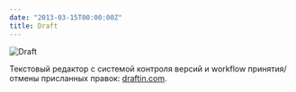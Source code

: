 ```yaml
---
date: "2013-03-15T00:00:00Z"
title: Draft
---
```


![Draft](/img/posts/draftincom.jpg)

Текстовый редактор с системой контроля версий и workflow принятия/отмены присланных правок: [draftin.com](http://draftin.com).